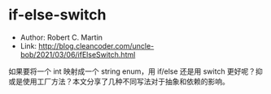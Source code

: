 # if-else-switch

* Author: Robert C. Martin
* Link: http://blog.cleancoder.com/uncle-bob/2021/03/06/ifElseSwitch.html

如果要将一个 int 映射成一个 string enum，用 if/else 还是用 switch 更好呢？抑或是使用工厂方法？本文分享了几种不同写法对于抽象和依赖的影响。
